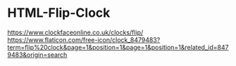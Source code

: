 # HTML-Flip-Clock

https://www.clockfaceonline.co.uk/clocks/flip/
https://www.flaticon.com/free-icon/clock_8479483?term=flip%20clock&page=1&position=1&page=1&position=1&related_id=8479483&origin=search